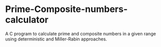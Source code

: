 # Prime-Composite-numbers-calculator

A  C program to calculate prime and composite numbers in a given range using deterministic and Miller-Rabin approaches.
